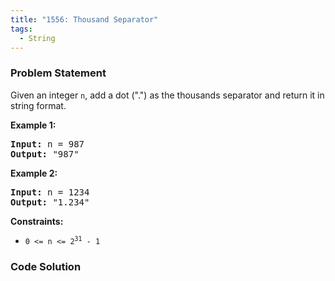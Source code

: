 ```yaml
---
title: "1556: Thousand Separator"
tags:
  - String
---
```

### Problem Statement

<p>Given an integer <code>n</code>, add a dot (&quot;.&quot;) as the thousands separator and return it in string format.</p>


<p><strong class="example">Example 1:</strong></p>

<pre>
<strong>Input:</strong> n = 987
<strong>Output:</strong> &quot;987&quot;
</pre>

<p><strong class="example">Example 2:</strong></p>

<pre>
<strong>Input:</strong> n = 1234
<strong>Output:</strong> &quot;1.234&quot;
</pre>


<p><strong>Constraints:</strong></p>

<ul>
	<li><code>0 &lt;= n &lt;= 2<sup>31</sup> - 1</code></li>
</ul>


### Code Solution

```python

```
